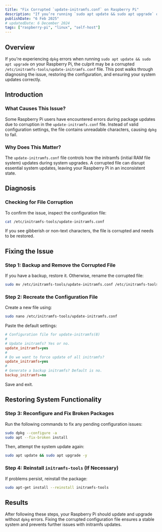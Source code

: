 ```yaml
---
title: "Fix Corrupted `update-initramfs.conf` on Raspberry Pi"
description: "If you’re running `sudo apt update && sudo apt upgrade` on your Raspberry Pi and encountering a `dpkg` error due to a corrupted `/etc/initramfs-tools/update-initramfs.conf`, don’t worry—here’s how to fix it."
publishDate: "6 Feb 2025"
# updatedDate: 6 December 2024
tags: ["raspberry-pi", "linux", "self-host"]
---
```


## Overview

If you're experiencing `dpkg` errors when running `sudo apt update && sudo apt upgrade` on your Raspberry Pi, the culprit may be a corrupted `/etc/initramfs-tools/update-initramfs.conf` file. This post walks through diagnosing the issue, restoring the configuration, and ensuring your system updates correctly.

## Introduction

### What Causes This Issue?

Some Raspberry Pi users have encountered errors during package updates due to corruption in the `update-initramfs.conf` file. Instead of valid configuration settings, the file contains unreadable characters, causing `dpkg` to fail.

### Why Does This Matter?

The `update-initramfs.conf` file controls how the initramfs (initial RAM file system) updates during system upgrades. A corrupted file can disrupt essential system updates, leaving your Raspberry Pi in an inconsistent state.

## Diagnosis

### Checking for File Corruption

To confirm the issue, inspect the configuration file:

```bash
cat /etc/initramfs-tools/update-initramfs.conf
```

If you see gibberish or non-text characters, the file is corrupted and needs to be restored.

## Fixing the Issue

### Step 1: Backup and Remove the Corrupted File

If you have a backup, restore it. Otherwise, rename the corrupted file:

```bash
sudo mv /etc/initramfs-tools/update-initramfs.conf /etc/initramfs-tools/update-initramfs.conf.bak
```

### Step 2: Recreate the Configuration File

Create a new file using:

```bash
sudo nano /etc/initramfs-tools/update-initramfs.conf
```

Paste the default settings:

```ini
# Configuration file for update-initramfs(8)
#
# Update initramfs? Yes or no.
update_initramfs=yes
#
# Do we want to force update of all initramfs?
update_initramfs=yes
#
# Generate a backup initramfs? Default is no.
backup_initramfs=no
```

Save and exit.

## Restoring System Functionality

### Step 3: Reconfigure and Fix Broken Packages

Run the following commands to fix any pending configuration issues:

```bash
sudo dpkg --configure -a
sudo apt --fix-broken install
```

Then, attempt the system update again:

```bash
sudo apt update && sudo apt upgrade -y
```

### Step 4: Reinstall `initramfs-tools` (If Necessary)

If problems persist, reinstall the package:

```bash
sudo apt-get install --reinstall initramfs-tools
```

## Results

After following these steps, your Raspberry Pi should update and upgrade without `dpkg` errors. Fixing the corrupted configuration file ensures a stable system and prevents further issues with initramfs updates.
